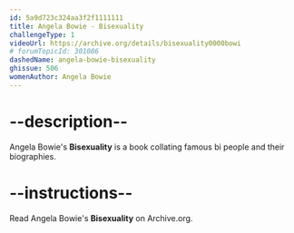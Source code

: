 ```yaml
---
id: 5a9d723c324aa3f2f1111111
title: Angela Bowie - Bisexuality
challengeType: 1
videoUrl: https://archive.org/details/bisexuality0000bowi
# forumTopicId: 301086
dashedName: angela-bowie-bisexuality
ghissue: 506
womenAuthor: Angela Bowie
---
```


# --description--

Angela Bowie's __Bisexuality__ is a book collating famous bi people and their biographies.

# --instructions--

Read Angela Bowie's __Bisexuality__ on Archive.org.
